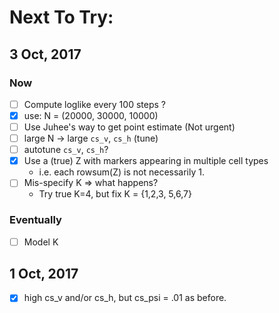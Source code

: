 # Next To Try:

## 3 Oct, 2017

### Now 
- [ ] Compute loglike every 100 steps ?
- [X] use: N = (20000, 30000, 10000)
- [ ] Use Juhee's way to get point estimate (Not urgent)
- [ ] large N -> large `cs_v`, `cs_h` (tune)
- [ ] autotune `cs_v`, `cs_h`?
- [X] Use a (true) Z with markers appearing in multiple cell types
    - i.e. each rowsum(Z) is not necessarily 1.
- [ ] Mis-specify K => what happens? 
    - Try true K=4, but fix K = {1,2,3, 5,6,7}

### Eventually 
- [ ] Model K


## 1 Oct, 2017
- [x] high cs_v and/or cs_h, but cs_psi = .01 as before.
